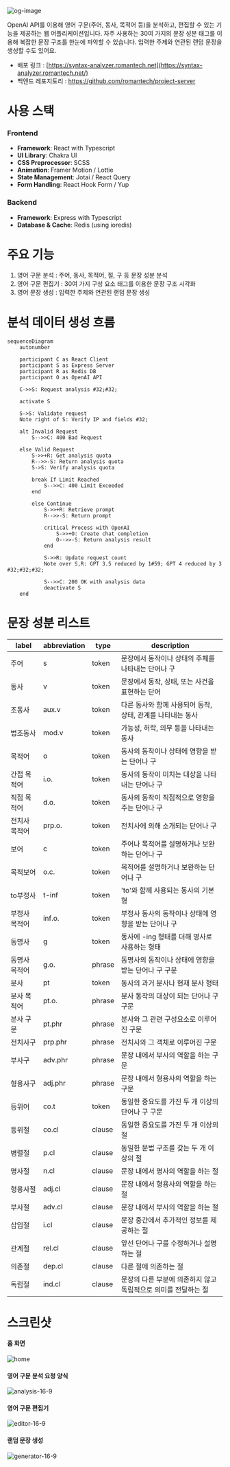 ![og-image](https://github.com/romantech/syntax-analyzer/assets/8604840/747803a5-7670-4c18-99b8-07c4245b5312)

OpenAI API를 이용해 영어 구문(주어, 동사, 목적어 등)을 분석하고, 편집할 수 있는 기능을 제공하는 웹 어플리케이션입니다. 자주 사용하는 30여 가지의 문장 성분 태그를 이용해 복잡한 문장 구조를 한눈에 파악할 수 있습니다. 입력한 주제와 연관된 랜덤 문장을 생성할 수도 있어요.

- 배포 링크 : [https://syntax-analyzer.romantech.net](https://syntax-analyzer.romantech.net/)
- 백엔드 레포지토리 : https://github.com/romantech/project-server

# 사용 스택

### Frontend

- **Framework**: React with Typescript
- **UI Library**: Chakra UI
- **CSS Preprocessor**: SCSS
- **Animation**: Framer Motion / Lottie
- **State Management**: Jotai / React Query
- **Form Handling**: React Hook Form / Yup

### Backend

- **Framework**: Express with Typescript
- **Database & Cache**: Redis (using ioredis)

# 주요 기능

1. 영어 구문 분석 : 주어, 동사, 목적어, 절, 구 등 문장 성분 분석
2. 영어 구문 편집기 : 30여 가지 구성 요소 태그를 이용한 문장 구조 시각화
3. 영어 문장 생성 : 입력한 주제와 연관된 랜덤 문장 생성

# 분석 데이터 생성 흐름

```mermaid
sequenceDiagram
    autonumber

    participant C as React Client
    participant S as Express Server
    participant R as Redis DB
    participant O as OpenAI API

    C->>S: Request analysis #32;#32;

    activate S

    S->S: Validate request
    Note right of S: Verify IP and fields #32;

    alt Invalid Request
        S-->>C: 400 Bad Request

    else Valid Request
        S->>+R: Get analysis quota
        R-->>-S: Return analysis quota
        S->S: Verify analysis quota

        break If Limit Reached
            S-->>C: 400 Limit Exceeded
        end

        else Continue
            S->>+R: Retrieve prompt
            R-->>-S: Return prompt

            critical Process with OpenAI
                S->>+O: Create chat completion
                O-->>-S: Return analysis result
            end

            S->>R: Update request count
            Note over S,R: GPT 3.5 reduced by 1#59; GPT 4 reduced by 3 #32;#32;#32;

            S-->>C: 200 OK with analysis data
            deactivate S
    end
```

# 문장 성분 리스트

| label         | abbreviation | type   | description                                                    |
| ------------- | ------------ | ------ | -------------------------------------------------------------- |
| 주어          | s            | token  | 문장에서 동작이나 상태의 주체를 나타내는 단어나 구             |
| 동사          | v            | token  | 문장에서 동작, 상태, 또는 사건을 표현하는 단어                 |
| 조동사        | aux.v        | token  | 다른 동사와 함께 사용되어 동작, 상태, 관계를 나타내는 동사     |
| 법조동사      | mod.v        | token  | 가능성, 허락, 의무 등을 나타내는 동사                          |
| 목적어        | o            | token  | 동사의 동작이나 상태에 영향을 받는 단어나 구                   |
| 간접 목적어   | i.o.         | token  | 동사의 동작이 미치는 대상을 나타내는 단어나 구                 |
| 직접 목적어   | d.o.         | token  | 동사의 동작이 직접적으로 영향을 주는 단어나 구                 |
| 전치사 목적어 | prp.o.       | token  | 전치사에 의해 소개되는 단어나 구                               |
| 보어          | c            | token  | 주어나 목적어를 설명하거나 보완하는 단어나 구                  |
| 목적보어      | o.c.         | token  | 목적어를 설명하거나 보완하는 단어나 구                         |
| to부정사      | t-inf        | token  | 'to'와 함께 사용되는 동사의 기본형                             |
| 부정사 목적어 | inf.o.       | token  | 부정사 동사의 동작이나 상태에 영향을 받는 단어나 구            |
| 동명사        | g            | token  | 동사에 -ing 형태를 더해 명사로 사용하는 형태                   |
| 동명사 목적어 | g.o.         | phrase | 동명사의 동작이나 상태에 영향을 받는 단어나 구 구문            |
| 분사          | pt           | token  | 동사의 과거 분사나 현재 분사 형태                              |
| 분사 목적어   | pt.o.        | phrase | 분사 동작의 대상이 되는 단어나 구 구문                         |
| 분사 구문     | pt.phr       | phrase | 분사와 그 관련 구성요소로 이루어진 구문                        |
| 전치사구      | prp.phr      | phrase | 전치사와 그 객체로 이루어진 구문                               |
| 부사구        | adv.phr      | phrase | 문장 내에서 부사의 역할을 하는 구문                            |
| 형용사구      | adj.phr      | phrase | 문장 내에서 형용사의 역할을 하는 구문                          |
| 등위어        | co.t         | token  | 동일한 중요도를 가진 두 개 이상의 단어나 구 구문               |
| 등위절        | co.cl        | clause | 동일한 중요도를 가진 두 개 이상의 절                           |
| 병렬절        | p.cl         | clause | 동일한 문법 구조를 갖는 두 개 이상의 절                        |
| 명사절        | n.cl         | clause | 문장 내에서 명사의 역할을 하는 절                              |
| 형용사절      | adj.cl       | clause | 문장 내에서 형용사의 역할을 하는 절                            |
| 부사절        | adv.cl       | clause | 문장 내에서 부사의 역할을 하는 절                              |
| 삽입절        | i.cl         | clause | 문장 중간에서 추가적인 정보를 제공하는 절                      |
| 관계절        | rel.cl       | clause | 앞선 단어나 구를 수정하거나 설명하는 절                        |
| 의존절        | dep.cl       | clause | 다른 절에 의존하는 절                                          |
| 독립절        | ind.cl       | clause | 문장의 다른 부분에 의존하지 않고 독립적으로 의미를 전달하는 절 |

# 스크린샷

#### 홈 화면

![home](https://github.com/romantech/syntax-analyzer/assets/8604840/b09f7777-e0c9-48aa-9ad4-5de85e8eb106)

#### 영어 구문 분석 요청 양식

![analysis-16-9](https://github.com/romantech/syntax-analyzer/assets/8604840/1a2e169b-d4f8-4792-8816-be42cfb153f6)

#### 영어 구문 편집기

![editor-16-9](https://github.com/romantech/syntax-analyzer/assets/8604840/5eb8336b-fdc1-4ed0-aa0b-a88a7e576a57)

#### 랜덤 문장 생성

![generator-16-9](https://github.com/romantech/syntax-analyzer/assets/8604840/114fb4e4-e29a-4f65-a8c7-b9d963b39dbf)
